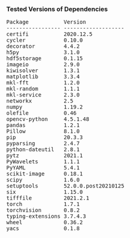 ### Tested Versions of Dependencies
<pre>
Package           Version
----------------- -------------------
certifi           2020.12.5
cycler            0.10.0
decorator         4.4.2
h5py              3.1.0
hdf5storage       0.1.15
imageio           2.9.0
kiwisolver        1.3.1
matplotlib        3.3.4
mkl-fft           1.2.0
mkl-random        1.1.1
mkl-service       2.3.0
networkx          2.5
numpy             1.19.2
olefile           0.46
opencv-python     4.5.1.48
pandas            1.2.1
Pillow            8.1.0
pip               20.3.3
pyparsing         2.4.7
python-dateutil   2.8.1
pytz              2021.1
PyWavelets        1.1.1
PyYAML            5.4.1
scikit-image      0.18.1
scipy             1.6.0
setuptools        52.0.0.post20210125
six               1.15.0
tifffile          2021.2.1
torch             1.7.1
torchvision       0.8.2
typing-extensions 3.7.4.3
wheel             0.36.2
yacs              0.1.8
</pre>

